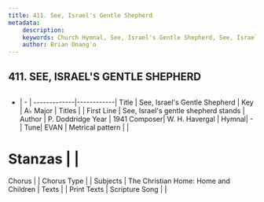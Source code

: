 ```yaml
---
title: 411. See, Israel's Gentle Shepherd
metadata:
    description: 
    keywords: Church Hymnal, See, Israel's Gentle Shepherd, See, Israel&#039;s gentle shepherd stands, 
    author: Brian Onang'o
---
```



## 411. SEE, ISRAEL'S GENTLE SHEPHERD

```txt

```

- |   -  |
-------------|------------|
Title | See, Israel's Gentle Shepherd |
Key | A♭ Major |
Titles |  |
First Line | See, Israel&#039;s gentle shepherd stands |
Author | P. Doddridge
Year | 1941
Composer| W. H. Havergal |
Hymnal|  - |
Tune| EVAN |
Metrical pattern | |
# Stanzas |  |
Chorus |  |
Chorus Type |  |
Subjects | The Christian Home: Home and Children |
Texts |  |
Print Texts | 
Scripture Song |  |
  
